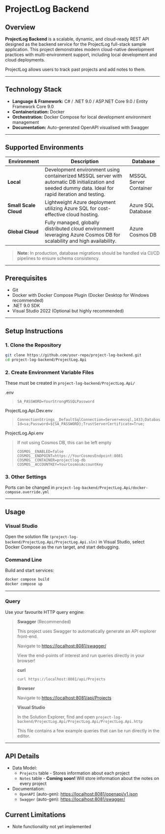 # ProjectLog Backend

## Overview

**ProjectLog Backend** is a scalable, dynamic, and cloud-ready REST API designed as the backend service for the ProjectLog full-stack sample application. This project demonstrates modern cloud-native development practices with multi-environment support, including local development and cloud deployments.

ProjectLog allows users to track past projects and add notes to them.

---

## Technology Stack
- **Language & Framework:** C# / .NET 9.0 / ASP.NET Core 9.0 / Entity Framework Core 9.0  
- **Containerization:** Docker  
- **Orchestration:** Docker Compose for local development environment management  
- **Documentation:** Auto-generated OpenAPI visualised with Swagger
---

## Supported Environments

| Environment         | Description                                                                                 | Database             |
|---------------------|---------------------------------------------------------------------------------------------|----------------------|
| **Local**           | Development environment using containerized MSSQL server with automatic DB initialization and seeded dummy data. Ideal for rapid iteration and testing. | MSSQL Server Container |
| **Small Scale Cloud**| Lightweight Azure deployment utilizing Azure SQL for cost-effective cloud hosting.          | Azure SQL Database   |
| **Global Cloud**    | Fully managed, globally distributed cloud environment leveraging Azure Cosmos DB for scalability and high availability. | Azure Cosmos DB       |

> **Note:** In production, database migrations should be handled via CI/CD pipelines to ensure schema consistency.

---

## Prerequisites

- Git  
- Docker with Docker Compose Plugin (Docker Desktop for Windows recommended)  
- .NET 9.0 SDK  
- Visual Studio 2022 (Optional but highly recommended)

---

## Setup Instructions

### 1. Clone the Repository

```bash
git clone https://github.com/your-repo/project-log-backend.git
cd project-log-backend/ProjectLog.Api
```

### 2. Create Environment Variable Files

These must be created in `project-log-backend/ProjectLog.Api/`

.env
> ```env
> SA_PASSWORD=YourStrongMSSQLPassword
> ```

ProjectLog.Api.Dev.env
> ```env
> ConnectionStrings__DefaultSqlConnection=Server=mssql,1433;Database=ProjectLog;User Id=sa;Password=${SA_PASSWORD};TrustServerCertificate=True;
> ```

ProjectLog.Api.env
> If not using Cosmos DB, this can be left empty
> ```env
> COSMOS__ENABLED=false
> COSMOS__ENDPOINT=https://YourCosmosEndpoint:8081
> COSMOS__CONTAINER=projectlog-db
> COSMOS__ACCOUNTKEY=YourCosmosAccountKey
> ```

### 3. Other Settings
Ports can be changed in `project-log-backend/ProjectLog.Api/docker-compose.override.yml`

---

## Usage

### Visual Studio
Open the solution file `(project-log-backend/ProjectLog.Api/ProjectLog.Api.sln)` in Visual Studio, select Docker Compose as the run target, and start debugging.

### Command Line
Build and start services:
```bash
docker compose build
docker compose up
```

---

### Query
Use your favourite HTTP query engine:

> **Swagger** (Recommended)
> 
> This project uses Swagger to automatically generate an API explorer front-end.
>
> Navigate to [https://localhost:8081/swagger/](https://localhost:8081/swagger/)
> 
> View the end-points of interest and run queries directly in your browser!


> **curl**
> ```bash
> curl https://localhost:8081/api/Projects
> ```

> **Browser**
>
> Navigate to [https://localhost:8081/api/Projects](https://localhost:8081/api/Projects)

> **Visual Studio**
>
> In the Solution Explorer, find and open `project-log-backend/ProjectLog.Api/ProjectLog.Api/ProjectLog.Api.http`
>
> This file contains a few example queries that can be run directly in the editor.

---

## API Details
- Data Model:
  - `Projects` table - Stores information about each project
  - `Notes` table - **Coming soon!** Will store information about the notes on every project
- Documentation:
  - `OpenAPI` (auto-gen): [https://localhost:8081/openapi/v1.json](https://localhost:8081/openapi/v1.json)
  - `Swagger` (auto-gen): [https://localhost:8081/swagger/](https://localhost:8081/swagger/)

## Current Limitations
- Note functionality not yet implemented